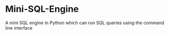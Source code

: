 # Mini-SQL-Engine
A mini SQL engine in Python which can run SQL queries using the command line interface
